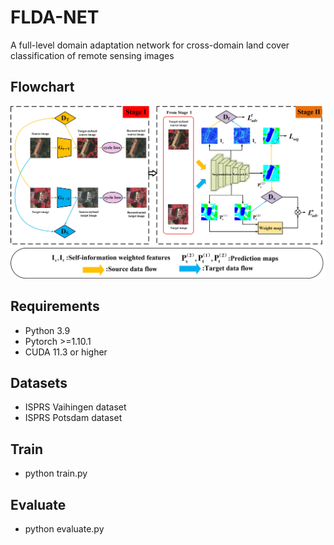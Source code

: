 # FLDA-NET
A full-level domain adaptation network for cross-domain land cover classification of remote sensing images

## Flowchart
![image](https://github.com/Myk1011/FLDA-NET/blob/main/%E7%BD%91%E7%BB%9C%E7%BB%93%E6%9E%84%E5%9B%BE-new.jpg)

## Requirements
- Python 3.9
- Pytorch >=1.10.1
- CUDA 11.3 or higher

## Datasets
- ISPRS Vaihingen dataset
- ISPRS Potsdam dataset

## Train
- python train.py
  
## Evaluate
- python evaluate.py 
